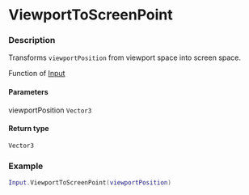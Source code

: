 # ViewportToScreenPoint

### Description

Transforms `viewportPosition` from viewport space into screen space.

Function of [Input](../../)

#### Parameters

viewportPosition `Vector3`

#### Return type

`Vector3`

### Example

```lua
Input.ViewportToScreenPoint(viewportPosition)
```
